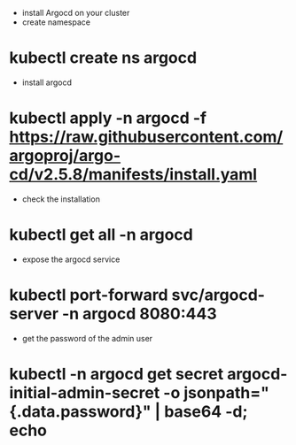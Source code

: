 - install Argocd on your cluster
- create namespace
# kubectl create ns argocd
- install argocd
# kubectl apply -n argocd -f https://raw.githubusercontent.com/argoproj/argo-cd/v2.5.8/manifests/install.yaml
- check the installation
# kubectl get all -n argocd
- expose the argocd service 
# kubectl port-forward svc/argocd-server -n argocd 8080:443
- get the password of the admin user
# kubectl -n argocd get secret argocd-initial-admin-secret -o jsonpath="{.data.password}" | base64 -d; echo
